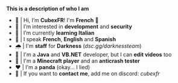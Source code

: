 **This is a description of who I am**

- 👋 | Hi, I’m **CubexFR**! I'm **French** 🥐
- 👀 | I’m interested in **development** and **security**
- 🍕 | I’m currently **learning Italian**
- 💭 | I speak **French**, **English** and **Spanish**
- 🌧️ | I'm **staff** for **Darkness** (*dsc.gg/darknessteam*)
- 💎 | I'm a **Java** and **VB.NET** developer, but I can **edit videos** too
- 🧊 | I'm a **Minecraft player** and an **anticrash tester**
- ❤️ | I'm a **panda** (okay... I lied)
- 📨 | If you want to **contact me**, add me on discord: *cubexfr*
